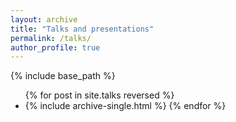 ```yaml
---
layout: archive
title: "Talks and presentations"
permalink: /talks/
author_profile: true
---
```


<!-- <p style="text-decoration:underline;"><a href="/talkmap.html">See a map of all the places I've given a talk!</a></p> -->

{% include base_path %}

<ul>
{% for post in site.talks reversed %}
  <!-- <li>{% include archive-single-talk.html %} -->
  <li>{% include archive-single.html %}
{% endfor %}
<ul>
